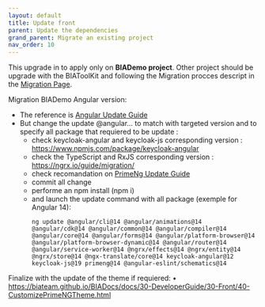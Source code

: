 ```yaml
---
layout: default
title: Update front
parent: Update the dependencies
grand_parent: Migrate an existing project
nav_order: 10
---
```


This upgrade in to apply only on **BIADemo project**.
Other project should be upgrade with the BIAToolKit and following the Migration procces descript in the [Migration Page](../MIGRATION.md).


Migration BIADemo Angular version:
- The reference is [Angular Update Guide](https://update.angular.io/)
- But change the update @angular... to match with targeted version and to specify all package that requiered to be update :
  - check keycloak-angular and keycloak-js corresponding version : https://www.npmjs.com/package/keycloak-angular
  - check the TypeScript and RxJS corresponding version : https://ngrx.io/guide/migration/
  - check recomandation on [PrimeNg Update Guide](https://github.com/primefaces/primeng/wiki/Migration-Guide)
  - commit all change
  - performe an npm install (npm i)
  - and launch the update command with all package (exemple for Angular 14):
    ```
    ng update @angular/cli@14 @angular/animations@14 @angular/cdk@14 @angular/common@14 @angular/compiler@14 @angular/core@14 @angular/forms@14 @angular/platform-browser@14 @angular/platform-browser-dynamic@14 @angular/router@14 @angular/service-worker@14 @ngrx/effects@14 @ngrx/entity@14 @ngrx/store@14 @ngx-translate/core@14 keycloak-angular@12 keycloak-js@19 primeng@14 @angular-eslint/schematics@14
    ```
Finalize with the update of the theme if requiered:
•	https://biateam.github.io/BIADocs/docs/30-DeveloperGuide/30-Front/40-CustomizePrimeNGTheme.html



